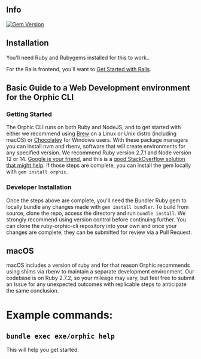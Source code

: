 ## Info

[![Gem Version](https://badge.fury.io/rb/orphic.svg)](https://badge.fury.io/rb/orphic)

## Installation

You'll need Ruby and Rubygems installed for this to work..

For the Rails frontend, you'll want to [Get Started with Rails](https://guides.rubyonrails.org/getting_started.html).

## Basic Guide to a Web Development environment for the Orphic CLI

### Getting Started

The Orphic CLI runs on both Ruby and NodeJS, and to get started with either we recommend using [Brew](https://brew.sh) on a Linux or Unix distro (including macOS) or [Chocolatey](https://chocolatey.org/) for Windows users. With these package managers you can install nvm and rbenv, software that will create environments for any specified version. We recommend Ruby version 2.7.1 and Node version 12 or 14. [Google is your friend](https://lmgtfy.com/?q=install+ruby+and+rubygems), and this is a [good StackOverflow solution that might help](https://stackoverflow.com/a/54873916). If those steps are complete, you can install the gem locally with `gem install orphic`.

### Developer Installation

Once the steps above are complete, you'll need the Bundler Ruby gem to locally bundle any changes made with `gem install bundler`. To build from source, clone the repo, access the directory and run `bundle install`. We strongly recommend using version control before continuing further. You can clone the ruby-orphic-cli repository into your own and once your changes are complete, they can be submitted for review via a Pull Request. 

## macOS

macOS includes a version of ruby and for that reason Orphic recommends using shims via rbenv to maintain a separate development environment. Our codebase is on Ruby 2.7.2, so your mileage may vary, but feel free to submit an Issue for any unexpected outcomes with replicable steps to anticipate the same conclusion. 

# Example commands:

## `bundle exec exe/orphic help`

This will help you get started.
